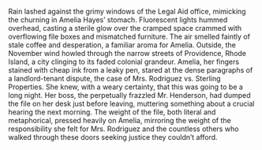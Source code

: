 Rain lashed against the grimy windows of the Legal Aid office, mimicking the churning in Amelia Hayes’ stomach.  Fluorescent lights hummed overhead, casting a sterile glow over the cramped space crammed with overflowing file boxes and mismatched furniture.  The air smelled faintly of stale coffee and desperation, a familiar aroma for Amelia.  Outside, the November wind howled through the narrow streets of Providence, Rhode Island, a city clinging to its faded colonial grandeur. Amelia, her fingers stained with cheap ink from a leaky pen, stared at the dense paragraphs of a landlord-tenant dispute, the case of Mrs. Rodriguez vs. Sterling Properties.  She knew, with a weary certainty, that this was going to be a long night.  Her boss, the perpetually frazzled Mr. Henderson, had dumped the file on her desk just before leaving, muttering something about a crucial hearing the next morning. The weight of the file, both literal and metaphorical, pressed heavily on Amelia, mirroring the weight of the responsibility she felt for Mrs. Rodriguez and the countless others who walked through these doors seeking justice they couldn’t afford.
